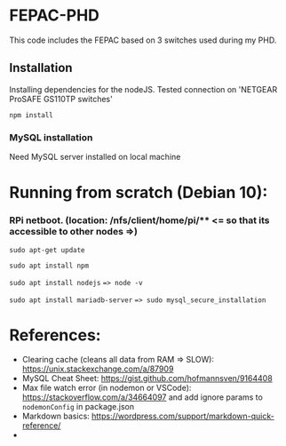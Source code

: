 # FEPAC-PHD

This code includes the FEPAC based on 3 switches used during my PHD.

## Installation

Installing dependencies for the nodeJS.
Tested connection on 'NETGEAR ProSAFE GS110TP switches'

```
npm install
```

### MySQL installation

Need MySQL server installed on local machine

# Running from scratch (Debian 10):
### RPi netboot. (location: /nfs/client/home/pi/** <= so that its accessible to other nodes =>)
`sudo apt-get update`

`sudo apt install npm`

<!-- Only if needed -->
`sudo apt install nodejs`
    `=> node -v`

`sudo apt install mariadb-server`
    `=> sudo mysql_secure_installation`


# References:

* Clearing cache (cleans all data from RAM => SLOW): https://unix.stackexchange.com/a/87909 
* MySQL Cheat Sheet: https://gist.github.com/hofmannsven/9164408
* Max file watch error (in nodemon or VSCode): https://stackoverflow.com/a/34664097 and add ignore params to `nodemonConfig` in package.json
* Markdown basics: https://wordpress.com/support/markdown-quick-reference/
* 

